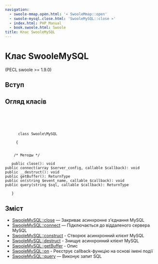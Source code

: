 ```yaml
---
navigation:
  - swoole-mmap.open.html: '« SwooleMmap::open'
  - swoole-mysql.close.html: 'SwooleMySQL::close »'
  - index.html: PHP Manual
  - book.swoole.html: Swoole
title: Клас SwooleMySQL
---
```

# Клас SwooleMySQL

(PECL swoole >= 1.9.0)

## Вступ

## Огляд класів

```classsynopsis



    
     
      class Swoole\MySQL
     
     {


    /* Методы */
    
   public close(): void
public connect(array $server_config, callable $callback): void
public __destruct(): void
public getBuffer(): ReturnType
public on(string $event_name, callable $callback): void
public query(string $sql, callable $callback): ReturnType

   }
```

## Зміст

-   [SwooleMySQL::close](swoole-mysql.close.html) — Закриває асинхронне з'єднання MySQL
-   [SwooleMySQL::connect](swoole-mysql.connect.html) — Підключається до віддаленого сервера MySQL
-   [SwooleMySQL::construct](swoole-mysql.construct.html) - Створює асинхронний клієнт MySQL
-   [SwooleMySQL::destruct](swoole-mysql.destruct.html) - Знищує асинхронний клієнт MySQL
-   [SwooleMySQL::getBuffer](swoole-mysql.getbuffer.html) - Опис
-   [SwooleMySQL::on](swoole-mysql.on.html) - Реєструє callback-функцію на основі імені події
-   [SwooleMySQL::query](swoole-mysql.query.html) — Виконує запит SQL
